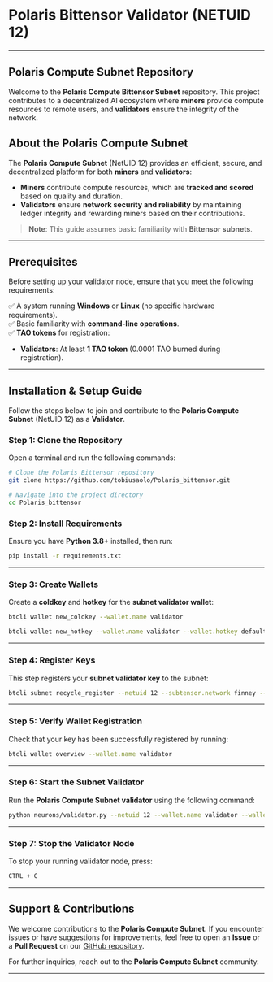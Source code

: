 # **Polaris Bittensor Validator (NETUID 12)**
---
## **Polaris Compute Subnet Repository**
Welcome to the **Polaris Compute Bittensor Subnet** repository. This project contributes to a decentralized AI ecosystem where **miners** provide compute resources to remote users, and **validators** ensure the integrity of the network.

## **About the Polaris Compute Subnet**
The **Polaris Compute Subnet** (NetUID 12) provides an efficient, secure, and decentralized platform for both **miners** and **validators**:
- **Miners** contribute compute resources, which are **tracked and scored** based on quality and duration.
- **Validators** ensure **network security and reliability** by maintaining ledger integrity and rewarding miners based on their contributions.

> **Note**: This guide assumes basic familiarity with **Bittensor subnets**.

---

## **Prerequisites**
Before setting up your validator node, ensure that you meet the following requirements:

✅ A system running **Windows** or **Linux** (no specific hardware requirements).  
✅ Basic familiarity with **command-line operations**.  
✅ **TAO tokens** for registration:  
   - **Validators**: At least **1 TAO token** (0.0001 TAO burned during registration).  

---

## **Installation & Setup Guide**
Follow the steps below to join and contribute to the **Polaris Compute Subnet** (NetUID 12) as a **Validator**.

### **Step 1: Clone the Repository**
Open a terminal and run the following commands:

```bash
# Clone the Polaris Bittensor repository
git clone https://github.com/tobiusaolo/Polaris_bittensor.git

# Navigate into the project directory
cd Polaris_bittensor
```

### **Step 2: Install Requirements**
Ensure you have **Python 3.8+** installed, then run:

```bash
pip install -r requirements.txt
```

---

### **Step 3: Create Wallets**
Create a **coldkey** and **hotkey** for the **subnet validator wallet**:

```bash
btcli wallet new_coldkey --wallet.name validator
```

```bash
btcli wallet new_hotkey --wallet.name validator --wallet.hotkey default
```

---

### **Step 4: Register Keys**
This step registers your **subnet validator key** to the subnet:

```bash
btcli subnet recycle_register --netuid 12 --subtensor.network finney --wallet.name validator --wallet.hotkey default
```

---

### **Step 5: Verify Wallet Registration**
Check that your key has been successfully registered by running:

```bash
btcli wallet overview --wallet.name validator
```

---

### **Step 6: Start the Subnet Validator**
Run the **Polaris Compute Subnet validator** using the following command:

```bash
python neurons/validator.py --netuid 12 --wallet.name validator --wallet.hotkey default --logging.debug
```

---

### **Step 7: Stop the Validator Node**
To stop your running validator node, press:

```bash
CTRL + C
```

---

## **Support & Contributions**
We welcome contributions to the **Polaris Compute Subnet**. If you encounter issues or have suggestions for improvements, feel free to open an **Issue** or a **Pull Request** on our [GitHub repository](https://github.com/tobiusaolo/Polaris_bittensor).

For further inquiries, reach out to the **Polaris Compute Subnet** community.

---